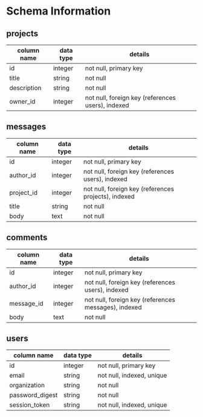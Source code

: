 # Schema Information

## projects
column name | data type | details
------------|-----------|-----------------------
id          | integer   | not null, primary key
title       | string    | not null
description | string    | not null
owner_id    | integer   | not null, foreign key (references users), indexed

## messages
column name | data type | details
------------|-----------|-----------------------
id          | integer   | not null, primary key
author_id   | integer   | not null, foreign key (references users), indexed
project_id  | integer   | not null, foreign key (references projects), indexed
title       | string    | not null
body        | text      | not null


## comments
column name | data type | details
------------|-----------|-----------------------
id          | integer   | not null, primary key
author_id   | integer   | not null, foreign key (references users), indexed
message_id  | integer   | not null, foreign key (references messages), indexed
body        | text      | not null 

## users
column name     | data type | details
----------------|-----------|-----------------------
id              | integer   | not null, primary key
email           | string    | not null, indexed, unique
organization    | string    | not null
password_digest | string    | not null
session_token   | string    | not null, indexed, unique

